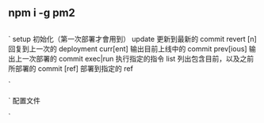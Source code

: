 ## npm i -g pm2
## 

`
  setup                初始化（第一次部署才會用到）
  update               更新到最新的 commit
  revert [n]           回复到上一次的 deployment
  curr[ent]            输出目前上线中的 commit 
  prev[ious]           输出上一次部署的 commit
  exec|run <cmd>       执行指定的指令
  list                 列出包含目前，以及之前所部署的 commit
  [ref]                部署到指定的 ref

`

`
配置文件



`